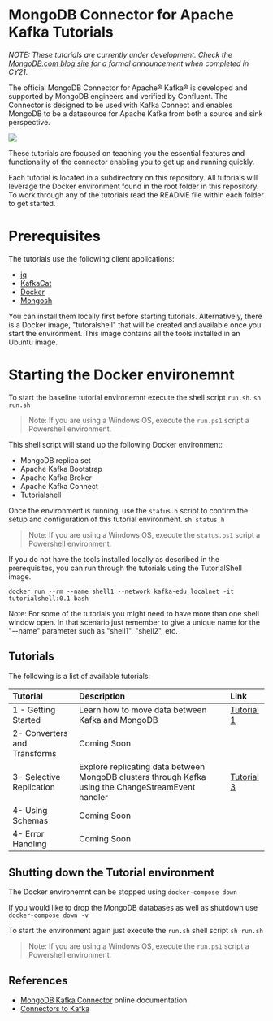 # MongoDB Connector for Apache Kafka Tutorials

*NOTE: These tutorials are currently under development.  Check the [MongoDB.com blog site](https://www.mongodb.com/blogs) for a formal announcement when completed in CY21.*

The official MongoDB Connector for Apache® Kafka® is developed and supported by MongoDB engineers and verified by Confluent. The Connector is designed to be used with Kafka Connect and enables MongoDB to be a datasource for Apache Kafka from both a source and sink perspective.

![](https://webassets.mongodb.com/_com_assets/cms/mongodbkafka-hblts5yy33.png)

These tutorials are focused on teaching you the essential features and functionality of the connector enabling you to get up and running quickly.  

Each tutorial is located in a subdirectory on this repository.  All tutorials will leverage the Docker environment found in the root folder in this repository.  To work through any of the tutorials read the README file within each folder to get started.

# Prerequisites

The tutorials use the following client applications:

- [jq](https://stedolan.github.io/jq/download/)
- [KafkaCat](https://github.com/edenhill/kafkacat)
- [Docker](https://docs.docker.com/get-docker/)
- [Mongosh](https://docs.mongodb.com/mongodb-shell/install/)

You can install them locally first before starting tutorials.  Alternatively, there is a Docker image, "tutoralshell" that will be created and available once you start the environment.  This image contains all the tools installed in an Ubuntu image.

# Starting the Docker environemnt

To start the baseline tutorial environemnt execute the shell script `run.sh`.
```sh run.sh```

> Note: If you are using a Windows OS, execute the `run.ps1` script a Powershell environment.

This shell script will stand up the following Docker environment:

- MongoDB replica set
- Apache Kafka Bootstrap
- Apache Kafka Broker
- Apache Kafka Connect
- Tutorialshell

Once the environment is running, use the `status.h` script to confirm the setup and configuration of this tutorial environment.
`sh status.h`

> Note: If you are using a Windows OS, execute the `status.ps1` script a Powershell environment.

If you do not have the tools installed locally as described in the prerequisites, you can run through the tutorials using the TutorialShell image.  

```docker run --rm --name shell1 --network kafka-edu_localnet -it tutorialshell:0.1 bash```

Note: For some of the tutorials you might need to have more than one shell window open.  In that scenario just remember to give a unique name for the "--name" parameter such as "shell1", "shell2", etc.

## Tutorials

The following is a list of available tutorials:


| Tutorial      | Description | Link |
| :---        |    :----   | :----   |
| 1 - Getting Started      |  Learn how to move data between Kafka and MongoDB      | [Tutorial 1]() |
| 2- Converters and Transforms   | Coming Soon        | |
| 3- Selective Replication   | Explore replicating data between MongoDB clusters through Kafka using the ChangeStreamEvent handler        | [Tutorial 3]() |
| 4- Using Schemas   | Coming Soon        | |
| 4- Error Handling   | Coming Soon        | |

## Shutting down the Tutorial environment

The Docker environemnt can be stopped using
`docker-compose down`

If you would like to drop the MongoDB databases as well as shutdown use
`docker-compose down -v`

To start the environment again just execute the `run.sh` shell script
`sh run.sh`
> Note: If you are using a Windows OS, execute the `run.ps1` script a Powershell environment.


## References

- [MongoDB Kafka Connector](https://docs.mongodb.com/kafka-connector/current/) online documentation.
- [Connectors to Kafka](https://docs.confluent.io/home/connect/overview.html)

